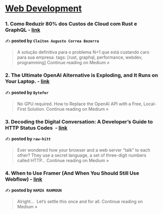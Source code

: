 
<h1><a href=https://medium.com/tag/web-development/recommended target="_blank" rel="noopener noreferrer">Web Development</a></h1>
<h3>1. Como Reduzir 80% dos Custos de Cloud com Rust e GraphQL - <a href="https://medium.com/@augusto.cleiton/como-reduzir-80-dos-custos-de-cloud-com-rust-e-graphql-b3f550c8028f?source=rss------web_development-5" target="_blank" rel="noopener noreferrer">link</a></h3>

✍️ **posted by `Cleiton Augusto Correa Bezerra`**

<blockquote>A solução definitiva para o problema N+1 que está custando caro para sua empresa. tags: [rust, graphql, performance, webdev, programming]
Continue reading on Medium »</blockquote>

<h3>2. The Ultimate OpenAI Alternative is Exploding, and It Runs on Your Laptop. - <a href="https://medium.com/@bytefer/the-ultimate-openai-alternative-is-exploding-and-it-runs-on-your-laptop-12736edb920b?source=rss------web_development-5" target="_blank" rel="noopener noreferrer">link</a></h3>

✍️ **posted by `Bytefer`**

<blockquote>No GPU required. How to Replace the OpenAI API with a Free, Local-First Solution.
Continue reading on Medium »</blockquote>

<h3>3. Decoding the Digital Conversation: A Developer’s Guide to HTTP Status Codes ‍ - <a href="https://medium.com/@rp99452/decoding-the-digital-conversation-a-developers-guide-to-http-status-codes-93bb03be9e36?source=rss------web_development-5" target="_blank" rel="noopener noreferrer">link</a></h3>

✍️ **posted by `raw-hitt`**

<blockquote>Ever wondered how your browser and a web server “talk” to each other? They use a secret language, a set of three-digit numbers called HTTP…
Continue reading on Medium »</blockquote>

<h3>4.  When to Use Framer (And When You Should Still Use Webflow) - <a href="https://medium.com/@hamzarahmoun/when-to-use-framer-and-when-you-should-still-use-webflow-f4f321657f9c?source=rss------web_development-5" target="_blank" rel="noopener noreferrer">link</a></h3>

✍️ **posted by `HAMZA RAHMOUN`**

<blockquote>Alright…
 Let’s settle this once and for all.
Continue reading on Medium »</blockquote>

